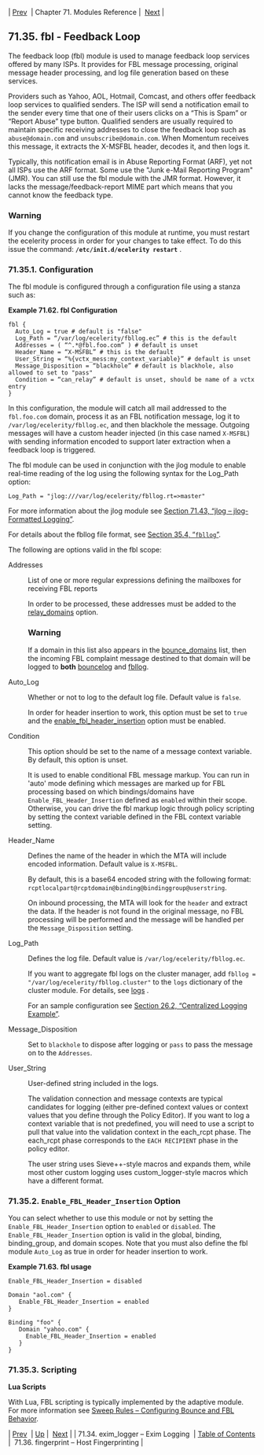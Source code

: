 | [Prev](modules.exim_logger)  | Chapter 71. Modules Reference |  [Next](modules.host_fingerprint) |

## 71.35. fbl - Feedback Loop

<a className="indexterm" name="idp21825680"></a>

The feedback loop (fbl) module is used to manage feedback loop services offered by many ISPs. It provides for FBL message processing, original message header processing, and log file generation based on these services.

Providers such as Yahoo, AOL, Hotmail, Comcast, and others offer feedback loop services to qualified senders. The ISP will send a notification email to the sender every time that one of their users clicks on a “This is Spam” or “Report Abuse” type button. Qualified senders are usually required to maintain specific receiving addresses to close the feedback loop such as `abuse@domain.com` and `unsubscribe@domain.com`. When Momentum receives this message, it extracts the X-MSFBL header, decodes it, and then logs it.

Typically, this notification email is in Abuse Reporting Format (ARF), yet not all ISPs use the ARF format. Some use the "Junk e-Mail Reporting Program" (JMR). You can still use the fbl module with the JMR format. However, it lacks the message/feedback-report MIME part which means that you cannot know the feedback type.

### Warning

If you change the configuration of this module at runtime, you must restart the ecelerity process in order for your changes to take effect. To do this issue the command: **`/etc/init.d/ecelerity restart`**         .

### 71.35.1. Configuration

The fbl module is configured through a configuration file using a stanza such as:

<a name="example.fbl.3"></a>

**Example 71.62. fbl Configuration**

```
fbl {
  Auto_Log = true # default is "false"
  Log_Path = “/var/log/ecelerity/fbllog.ec” # this is the default
  Addresses = ( “^.*@fbl.foo.com” ) # default is unset
  Header_Name = “X-MSFBL” # this is the default
  User_String = “%{vctx_mess:my_context_variable}” # default is unset
  Message_Disposition = “blackhole” # default is blackhole, also allowed to set to "pass"
  Condition = “can_relay” # default is unset, should be name of a vctx entry
}
```

In this configuration, the module will catch all mail addressed to the `fbl.foo.com` domain, process it as an FBL notification message, log it to `/var/log/ecelerity/fbllog.ec`, and then blackhole the message. Outgoing messages will have a custom header injected (in this case named `X-MSFBL`) with sending information encoded to support later extraction when a feedback loop is triggered.

The fbl module can be used in conjunction with the jlog module to enable real-time reading of the log using the following syntax for the Log_Path option:

`Log_Path = "jlog:///var/log/ecelerity/fbllog.rt=>master"`

For more information about the jlog module see [Section 71.43, “jlog – jlog-Formatted Logging”](modules.jlog "71.43. jlog – jlog-Formatted Logging").

For details about the fbllog file format, see [Section 35.4, “`fbllog`”](log_formats.fbllog "35.4. fbllog").

The following are options valid in the fbl scope:

<dl className="variablelist">

<dt>Addresses</dt>

<dd>

List of one or more regular expressions defining the mailboxes for receiving FBL reports

In order to be processed, these addresses must be added to the [relay_domains](conf.ref.relay_domains "relay_domains") option.

### Warning

If a domain in this list also appears in the [bounce_domains](conf.ref.bounce_domains "bounce_domains") list, then the incoming FBL complaint message destined to that domain will be logged to **both** [bouncelog](log_formats.bouncelog "35.3. bouncelog") and [fbllog](log_formats.fbllog "35.4. fbllog").

</dd>

<dt>Auto_Log</dt>

<dd>

Whether or not to log to the default log file. Default value is `false`.

In order for header insertion to work, this option must be set to `true` and the [enable_fbl_header_insertion](conf.ref.enable_fbl_header_insertion "enable_fbl_header_insertion") option must be enabled.

</dd>

<dt>Condition</dt>

<dd>

This option should be set to the name of a message context variable. By default, this option is unset.

It is used to enable conditional FBL message markup. You can run in 'auto' mode defining which messages are marked up for FBL processing based on which bindings/domains have `Enable_FBL_Header_Insertion` defined as `enabled` within their scope. Otherwise, you can drive the fbl markup logic through policy scripting by setting the context variable defined in the FBL context variable setting.

</dd>

<dt>Header_Name</dt>

<dd>

Defines the name of the header in which the MTA will include encoded information. Default value is `X-MSFBL`.

By default, this is a base64 encoded string with the following format: `rcptlocalpart@rcptdomain@binding@bindinggroup@userstring`.

On inbound processing, the MTA will look for the `header` and extract the data. If the header is not found in the original message, no FBL processing will be performed and the message will be handled per the `Message_Disposition` setting.

</dd>

<dt>Log_Path</dt>

<dd>

Defines the log file. Default value is `/var/log/ecelerity/fbllog.ec`.

If you want to aggregate fbl logs on the cluster manager, add `fbllog = "/var/log/ecelerity/fbllog.cluster"` to the `logs` dictionary of the cluster module. For details, see [logs](modules.cluster#option.logs.dictionary) .

For an sample configuration see [Section 26.2, “Centralized Logging Example”](cluster.config.logging.centalized.logging "26.2. Centralized Logging Example").

</dd>

<dt>Message_Disposition</dt>

<dd>

Set to `blackhole` to dispose after logging or `pass` to pass the message on to the `Addresses`.

</dd>

<dt>User_String</dt>

<dd>

User-defined string included in the logs.

The validation connection and message contexts are typical candidates for logging (either pre-defined context values or context values that you define through the Policy Editor). If you want to log a context variable that is not predefined, you will need to use a script to pull that value into the validation context in the each_rcpt phase. The each_rcpt phase corresponds to the `EACH RECIPIENT` phase in the policy editor.

The user string uses Sieve++-style macros and expands them, while most other custom logging uses custom_logger-style macros which have a different format.

</dd>

</dl>

### 71.35.2. `Enable_FBL_Header_Insertion` Option

You can select whether to use this module or not by setting the `Enable_FBL_Header_Insertion` option to `enabled` or `disabled`. The `Enable_FBL_Header_Insertion` option is valid in the global, binding, binding_group, and domain scopes. Note that you must also define the fbl module `Auto_Log` as true in order for header insertion to work.

<a name="idp21879808"></a>

**Example 71.63. fbl usage**

```
Enable_FBL_Header_Insertion = disabled

Domain "aol.com" {
   Enable_FBL_Header_Insertion = enabled
}

Binding "foo" {
   Domain "yahoo.com" {
     Enable_FBL_Header_Insertion = enabled
   }
}
```

### 71.35.3. Scripting

**Lua Scripts**

With Lua, FBL scripting is typically implemented by the adaptive module. For more information see [Sweep Rules – Configuring Bounce and FBL Behavior](https://support.messagesystems.com/docs/web-ad/ad.rules.sweep.rules).

| [Prev](modules.exim_logger)  | [Up](modules) |  [Next](modules.host_fingerprint) |
| 71.34. exim_logger – Exim Logging  | [Table of Contents](index) |  71.36. fingerprint – Host Fingerprinting |

